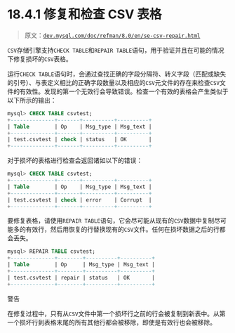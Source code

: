# 18.4.1 修复和检查 CSV 表格

> 原文：[`dev.mysql.com/doc/refman/8.0/en/se-csv-repair.html`](https://dev.mysql.com/doc/refman/8.0/en/se-csv-repair.html)

`CSV`存储引擎支持`CHECK TABLE`和`REPAIR TABLE`语句，用于验证并且在可能的情况下修复损坏的`CSV`表格。

运行`CHECK TABLE`语句时，会通过查找正确的字段分隔符、转义字段（匹配或缺失的引号）、与表定义相比的正确字段数量以及相应的`CSV`元文件的存在来检查`CSV`文件的有效性。发现的第一个无效行会导致错误。检查一个有效的表格会产生类似于以下所示的输出：

```sql
mysql> CHECK TABLE csvtest;
+--------------+-------+----------+----------+
| Table        | Op    | Msg_type | Msg_text |
+--------------+-------+----------+----------+
| test.csvtest | check | status   | OK       |
+--------------+-------+----------+----------+
```

对于损坏的表格进行检查会返回诸如以下的错误：

```sql
mysql> CHECK TABLE csvtest;
+--------------+-------+----------+----------+
| Table        | Op    | Msg_type | Msg_text |
+--------------+-------+----------+----------+
| test.csvtest | check | error    | Corrupt  |
+--------------+-------+----------+----------+
```

要修复表格，请使用`REPAIR TABLE`语句，它会尽可能从现有的`CSV`数据中复制尽可能多的有效行，然后用恢复的行替换现有的`CSV`文件。任何在损坏数据之后的行都会丢失。

```sql
mysql> REPAIR TABLE csvtest;
+--------------+--------+----------+----------+
| Table        | Op     | Msg_type | Msg_text |
+--------------+--------+----------+----------+
| test.csvtest | repair | status   | OK       |
+--------------+--------+----------+----------+
```

警告

在修复过程中，只有从`CSV`文件中第一个损坏行之前的行会被复制到新表中。从第一个损坏行到表格末尾的所有其他行都会被移除，即使是有效行也会被移除。
